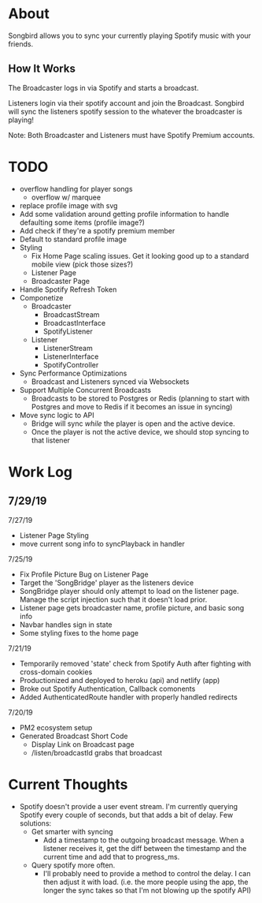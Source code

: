 # About

Songbird allows you to sync your currently playing Spotify music with your friends.

## How It Works

The Broadcaster logs in via Spotify and starts a broadcast.

Listeners login via their spotify account and join the Broadcast. Songbird will sync the listeners spotify session to the whatever the broadcaster is playing!

Note: Both Broadcaster and Listeners must have Spotify Premium accounts.

# TODO

- overflow handling for player songs
  - overflow w/ marquee
- replace profile image with svg
- Add some validation around getting profile information to handle defaulting some items (profile image?)
- Add check if they're a spotify premium member
- Default to standard profile image
- Styling
  - Fix Home Page scaling issues. Get it looking good up to a standard mobile view (pick those sizes?)
  - Listener Page
  - Broadcaster Page
- Handle Spotify Refresh Token
- Componetize
  - Broadcaster
    - BroadcastStream
    - BroadcastInterface
    - SpotifyListener
  - Listener
    - ListenerStream
    - ListenerInterface
    - SpotifyController
- Sync Performance Optimizations
  - Broadcast and Listeners synced via Websockets
- Support Multiple Concurrent Broadcasts
  - Broadcasts to be stored to Postgres or Redis (planning to start with Postgres and move to Redis if it becomes an issue in syncing)
- Move sync logic to API
  - Bridge will sync _while_ the player is open and the active device.
  - Once the player is not the active device, we should stop syncing to that listener

# Work Log

## 7/29/19

7/27/19

- Listener Page Styling
- move current song info to syncPlayback in handler

7/25/19

- Fix Profile Picture Bug on Listener Page
- Target the 'SongBridge' player as the listeners device
- SongBridge player should only attempt to load on the listener page. Manage the script injection such that it doesn't load prior.
- Listener page gets broadcaster name, profile picture, and basic song info
- Navbar handles sign in state
- Some styling fixes to the home page

7/21/19

- Temporarily removed 'state' check from Spotify Auth after fighting with cross-domain cookies
- Productionized and deployed to heroku (api) and netlify (app)
- Broke out Spotify Authentication, Callback comonents
- Added AuthenticatedRoute handler with properly handled redirects

7/20/19

- PM2 ecosystem setup
- Generated Broadcast Short Code
  - Display Link on Broadcast page
  - /listen/broadcastId grabs that broadcast

# Current Thoughts

- Spotify doesn't provide a user event stream. I'm currently querying Spotify every couple of seconds, but that adds a bit of delay. Few solutions:
  - Get smarter with syncing
    - Add a timestamp to the outgoing broadcast message. When a listener receives it, get the diff between the timestamp and the current time and add that to progress_ms.
  - Query spotify more often.
    - I'll probably need to provide a method to control the delay. I can then adjust it with load. (i.e. the more people using the app, the longer the sync takes so that I'm not blowing up the spotify API)
